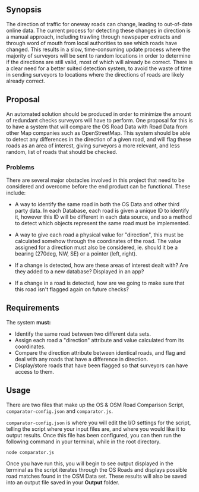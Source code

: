 ## Synopsis

The direction of traffic for oneway roads can change, leading to out-of-date online data. The current process for detecting these changes in direction is a manual approach, including trawling through newspaper extracts and through word of mouth from local authorities to see which roads have changed. This results in a slow, time-consuming update process where the majority of surveyors will be sent to random locations in order to determine if the directions are still valid, most of which will already be correct. There is a clear need for a better suited detection system, to avoid the waste of time in sending surveyors to locations where the directions of roads are likely already correct.

## Proposal

An automated solution should be produced in order to minimize the amount of redundant checks surveyors will have to perform. One proposal for this is to have a system that will compare the OS Road Data with Road Data from other Map companies such as OpenStreetMap. This system should be able to detect any differences in the direction of a given road, and will flag these roads as an area of interest, giving surveyors a more relevant, and less random, list of roads that should be checked.

### Problems

There are several major obstacles involved in this project that need to be considered and overcome before the end product can be functional. These include:

- A way to identify the same road in both the OS Data and other third party data. In each Database, each road is given a unique ID to identify it, however this ID will be different in each data source, and so a method to detect which objects represent the same road must be implemented.

- A way to give each road a physical value for "direction", this must be calculated somehow through the coordinates of the road. The value assigned for a direction must also be considered, ie. should it be a bearing (270deg, NW, SE) or a pointer (left, right).

- If a change is detected, how are these areas of interest dealt with? Are they added to a new database? Displayed in an app?

- If a change in a road is detected, how are we going to make sure that this road isn't flagged again on future checks?

## Requirements

The system **must:**
- Identify the same road between two different data sets.
- Assign each road a "direction" attribute and value calculated from its coordinates.
- Compare the direction attribute between identical roads, and flag and deal with any roads that have a difference in direction.
- Display/store roads that have been flagged so that surveyors can have access to them.

## Usage

There are two files that make up the OS & OSM Road Comparison Script, `comparator-config.json` and `comparator.js`.

`comparator-config.json` is where you will edit the I/O settings for the script, telling the script where your input files are, and where you would like it to output results. Once this file has been configured, you can then run the following command in your terminal, while in the root directory.

```
node comparator.js
```

Once you have run this, you will begin to see output displayed in the terminal as the script iterates through the OS Roads and displays possible road matches found in the OSM Data set. These results will also be saved into an output file saved in your **Output** folder.
